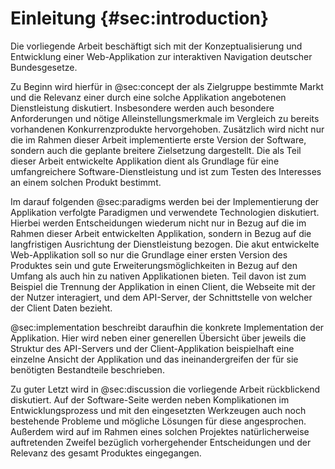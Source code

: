 # Einleitung {#sec:introduction}
Die vorliegende Arbeit beschäftigt sich mit der Konzeptualisierung und Entwicklung einer Web-Applikation zur interaktiven Navigation deutscher Bundesgesetze.

Zu Beginn wird hierfür in @sec:concept der als Zielgruppe bestimmte Markt und die Relevanz einer durch eine solche Applikation angebotenen Dienstleistung diskutiert. Insbesondere werden auch besondere Anforderungen und nötige Alleinstellungsmerkmale im Vergleich zu bereits vorhandenen Konkurrenzprodukte hervorgehoben. Zusätzlich wird nicht nur die im Rahmen dieser Arbeit implementierte erste Version der Software, sondern auch die geplante breitere Zielsetzung dargestellt. Die als Teil dieser Arbeit entwickelte Applikation dient als Grundlage für eine umfangreichere Software-Dienstleistung <!-- (eng. \ac{SaaS}) --> und ist zum Testen des Interesses an einem solchen Produkt bestimmt.

Im darauf folgenden @sec:paradigms werden bei der Implementierung der Applikation verfolgte Paradigmen und verwendete Technologien diskutiert. Hierbei werden Entscheidungen wiederum nicht nur in Bezug auf die im Rahmen dieser Arbeit entwickelten Applikation, sondern in Bezug auf die langfristigen Ausrichtung der Dienstleistung bezogen. Die akut entwickelte Web-Applikation soll so nur die Grundlage einer ersten Version des Produktes sein und gute Erweiterungsmöglichkeiten in Bezug auf den Umfang als auch hin zu nativen Applikationen bieten. Teil davon ist zum Beispiel die Trennung der Applikation in einen Client, die Webseite mit der der Nutzer interagiert, und dem API-Server, der Schnittstelle von welcher der Client Daten bezieht. 

@sec:implementation beschreibt daraufhin die konkrete Implementation der Applikation. Hier wird neben einer generellen Übersicht über jeweils die Struktur des API-Servers und der Client-Applikation beispielhaft eine einzelne Ansicht der Applikation und das ineinandergreifen der für sie benötigten Bestandteile beschrieben.

Zu guter Letzt wird in @sec:discussion die vorliegende Arbeit rückblickend diskutiert. Auf der Software-Seite werden neben Komplikationen im Entwicklungsprozess und mit den eingesetzten Werkzeugen auch noch bestehende Probleme und mögliche Lösungen für diese angesprochen. Außerdem wird auf im Rahmen eines solchen Projektes natürlicherweise auftretenden Zweifel bezüglich vorhergehender Entscheidungen und der Relevanz des gesamt Produktes eingegangen.
